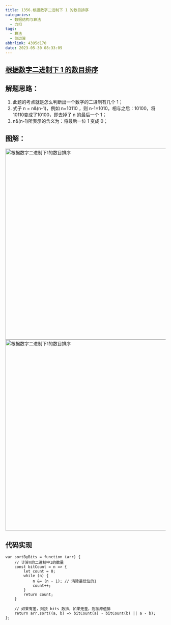 ```yaml
---
title: 1356.根据数字二进制下 1 的数目排序
categories:
  - 数据结构与算法
  - 力扣
tags:
  - 算法
  - 位运算
abbrlink: 4395d170
date: 2023-05-30 08:33:09
---
```


## [根据数字二进制下 1 的数目排序](https://leetcode.cn/problems/sort-integers-by-the-number-of-1-bits/)

## 解题思路：
1. 此题的考点就是怎么判断出一个数字的二进制有几个 1；
2. 式子 n = n&(n-1)，例如 n=10110 ，则 n-1=1010，相与之后：10100，将 10110变成了10100，即去掉了 n 的最后一个 1；
3. n&(n-1)所表示的含义为：将最后一位 1 变成 0；

## 图解：
<img src="根据数字二进制下1的数目排序1.jpg" width="600px" height="auto" class="lazy-load" title="根据数字二进制下1的数目排序"/>
<img src="根据数字二进制下1的数目排序2.jpg" width="600px" height="auto" class="lazy-load" title="根据数字二进制下1的数目排序"/>

## 代码实现
```JS
var sortByBits = function (arr) {
    // 计算n的二进制中1的数量
    const bitCount = n => {
        let count = 0;
        while (n) {
            n &= (n - 1); // 清除最低位的1
            count++;
        }
        return count;
    }

    // 如果有差，则按 bits 数排，如果无差，则按原值排
    return arr.sort((a, b) => bitCount(a) - bitCount(b) || a - b);
};
```

